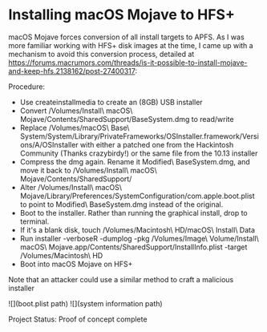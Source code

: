 # Installing macOS Mojave to HFS+
macOS Mojave forces conversion of all install targets to APFS. As I was more familiar working with HFS+ disk images at the time, I came up with a mechanism to avoid this conversion process, detailed at https://forums.macrumors.com/threads/is-it-possible-to-install-mojave-and-keep-hfs.2138162/post-27400317:

Procedure:
- Use createinstallmedia to create an (8GB) USB installer
- Convert /Volumes/Install\ macOS\ Mojave/Contents/SharedSupport/BaseSystem.dmg to read/write
- Replace /Volumes/macOS\ Base\ System/System/Library/PrivateFrameworks/OSInstaller.framework/Versions/A/OSInstaller with either a patched one from the Hackintosh Community (Thanks crazybirdy!) or the same file from the 10.13 installer
- Compress the dmg again. Rename it Modified\ BaseSystem.dmg, and move it back to /Volumes/Install\ macOS\ Mojave/Contents/SharedSupport/
- Alter /Volumes/Install\ macOS\ Mojave/Library/Preferences/SystemConfiguration/com.apple.boot.plist to point to Modified\ BaseSystem.dmg instead of the original.
- Boot to the installer. Rather than running the graphical install, drop to terminal.
- If it's a blank disk, touch /Volumes/Macintosh\ HD/macOS\ Install\ Data
- Run installer -verboseR -dumplog -pkg /Volumes/Image\ Volume/Install\ macOS\ Mojave.app/Contents/SharedSupport/InstallInfo.plist -target /Volumes/Macintosh\ HD
- Boot into macOS Mojave on HFS+

Note that an attacker could use a similar method to craft a malicious installer

![](boot.plist path)
![](system information path)

Project Status: Proof of concept complete